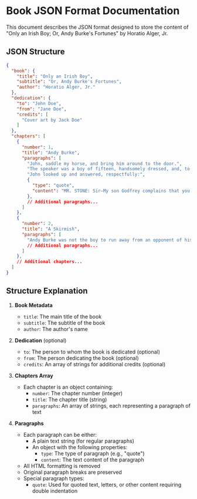 # Book JSON Format Documentation

This document describes the JSON format designed to store the content of "Only an Irish Boy; Or, Andy Burke's Fortunes" by Horatio Alger, Jr.

## JSON Structure

```json
{
  "book": {
    "title": "Only an Irish Boy",
    "subtitle": "Or, Andy Burke's Fortunes",
    "author": "Horatio Alger, Jr."
  },
  "dedication": {
    "to": "John Doe",
    "from": "Jane Doe",
    "credits": [
      "Cover art by Jack Doe"
    ]
  },
  "chapters": [
    {
      "number": 1,
      "title": "Andy Burke",
      "paragraphs": [
        "John, saddle my horse, and bring him around to the door.",
        "The speaker was a boy of fifteen, handsomely dressed, and, to judge from his air and tone, a person of considerable consequence, in his own opinion, at least. The person addressed was employed in the stable of his father, Colonel Anthony Preston, and so inferior in social condition that Master Godfrey always addressed him in imperious tones.",
        "John looked up and answered, respectfully:",
        {
          "type": "quote",
          "content": "MR. STONE: Sir—My son Godfrey complains that you have punished him severely for a very trifling fault. I wish to say that I consider your course very unreasonable and tyrannical, and desire you to understand that my son is not to be treated in such a manner."
        },
        // Additional paragraphs...
      ]
    },
    {
      "number": 2,
      "title": "A Skirmish",
      "paragraphs": [
        "Andy Burke was not the boy to run away from an opponent of his own size and age. Neither did he propose to submit quietly to the thrashing which Godfrey designed to give him. He dropped his stick and bundle, and squared off scientifically at his aristocratic foe.",
        // Additional paragraphs...
      ]
    },
    // Additional chapters...
  ]
}
```

## Structure Explanation

1. **Book Metadata**
   - `title`: The main title of the book
   - `subtitle`: The subtitle of the book
   - `author`: The author's name

2. **Dedication** (optional)
   - `to`: The person to whom the book is dedicated (optional)
   - `from`: The person dedicating the book (optional)
   - `credits`: An array of strings for additional credits (optional)

3. **Chapters Array**
   - Each chapter is an object containing:
     - `number`: The chapter number (integer)
     - `title`: The chapter title (string)
     - `paragraphs`: An array of strings, each representing a paragraph of text

4. **Paragraphs**
   - Each paragraph can be either:
     - A plain text string (for regular paragraphs)
     - An object with the following properties:
       - `type`: The type of paragraph (e.g., "quote")
       - `content`: The text content of the paragraph
   - All HTML formatting is removed
   - Original paragraph breaks are preserved
   - Special paragraph types:
     - `quote`: Used for quoted text, letters, or other content requiring double indentation
